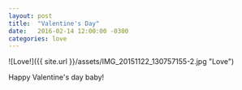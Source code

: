```yaml
---
layout: post
title:  "Valentine's Day"
date:   2016-02-14 12:00:00 -0300
categories: love
---
```

![Love!]({{ site.url }}/assets/IMG_20151122_130757155-2.jpg "Love")

Happy Valentine's day baby!